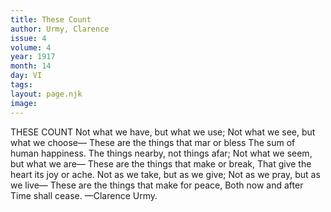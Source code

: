 ```yaml
---
title: These Count
author: Urmy, Clarence
issue: 4
volume: 4
year: 1917
month: 14
day: VI
tags:
layout: page.njk
image:
---
```

THESE COUNT   Not what we have, but what we use;    Not what we see, but what we choose—    These are the things that mar or bless    The sum of human happiness.    The things nearby, not things afar;    Not what we seem, but what we are—    These are the things that make or break,    That give the heart its joy or ache.    Not as we take, but as we give;    Not as we pray, but as we live—    These are the things that make for peace,    Both now and after Time shall cease.    —Clarence Urmy. 




